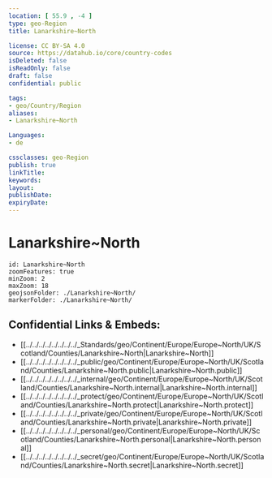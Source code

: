 ```yaml
---
location: [ 55.9 , -4 ] 
type: geo-Region
title: Lanarkshire~North

license: CC BY-SA 4.0
source: https://datahub.io/core/country-codes
isDeleted: false
isReadOnly: false
draft: false
confidential: public

tags:
- geo/Country/Region
aliases:
- Lanarkshire~North

Languages:
- de

cssclasses: geo-Region
publish: true
linkTitle: 
keywords: 
layout: 
publishDate: 
expiryDate: 
---
```


# Lanarkshire~North

```leaflet
id: Lanarkshire~North
zoomFeatures: true 
minZoom: 2 
maxZoom: 18
geojsonFolder: ./Lanarkshire~North/
markerFolder: ./Lanarkshire~North/
```


## Confidential Links & Embeds: 
- [[../../../../../../../../_Standards/geo/Continent/Europe/Europe~North/UK/Scotland/Counties/Lanarkshire~North|Lanarkshire~North]] 
- [[../../../../../../../../_public/geo/Continent/Europe/Europe~North/UK/Scotland/Counties/Lanarkshire~North.public|Lanarkshire~North.public]] 
- [[../../../../../../../../_internal/geo/Continent/Europe/Europe~North/UK/Scotland/Counties/Lanarkshire~North.internal|Lanarkshire~North.internal]] 
- [[../../../../../../../../_protect/geo/Continent/Europe/Europe~North/UK/Scotland/Counties/Lanarkshire~North.protect|Lanarkshire~North.protect]] 
- [[../../../../../../../../_private/geo/Continent/Europe/Europe~North/UK/Scotland/Counties/Lanarkshire~North.private|Lanarkshire~North.private]] 
- [[../../../../../../../../_personal/geo/Continent/Europe/Europe~North/UK/Scotland/Counties/Lanarkshire~North.personal|Lanarkshire~North.personal]] 
- [[../../../../../../../../_secret/geo/Continent/Europe/Europe~North/UK/Scotland/Counties/Lanarkshire~North.secret|Lanarkshire~North.secret]] 

